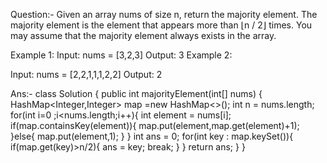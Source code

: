 Question:- 
Given an array nums of size n, return the majority element.
The majority element is the element that appears more than ⌊n / 2⌋ times. You may assume that the majority element always exists in the array.

 

Example 1:
Input: nums = [3,2,3]
Output: 3
Example 2:

Input: nums = [2,2,1,1,1,2,2]
Output: 2


Ans:-
class Solution {
    public int majorityElement(int[] nums) {
        HashMap<Integer,Integer> map =new HashMap<>();
        int n = nums.length;
        for(int i=0 ;i<nums.length;i++){
            int element = nums[i];
            if(map.containsKey(element)){
                map.put(element,map.get(element)+1);
            }else{
                map.put(element,1);
            }
        }
        int ans = 0;
        for(int key : map.keySet()){
            if(map.get(key)>n/2){
                ans = key;
                break;
            }
        }
       return ans; 
    }
}

